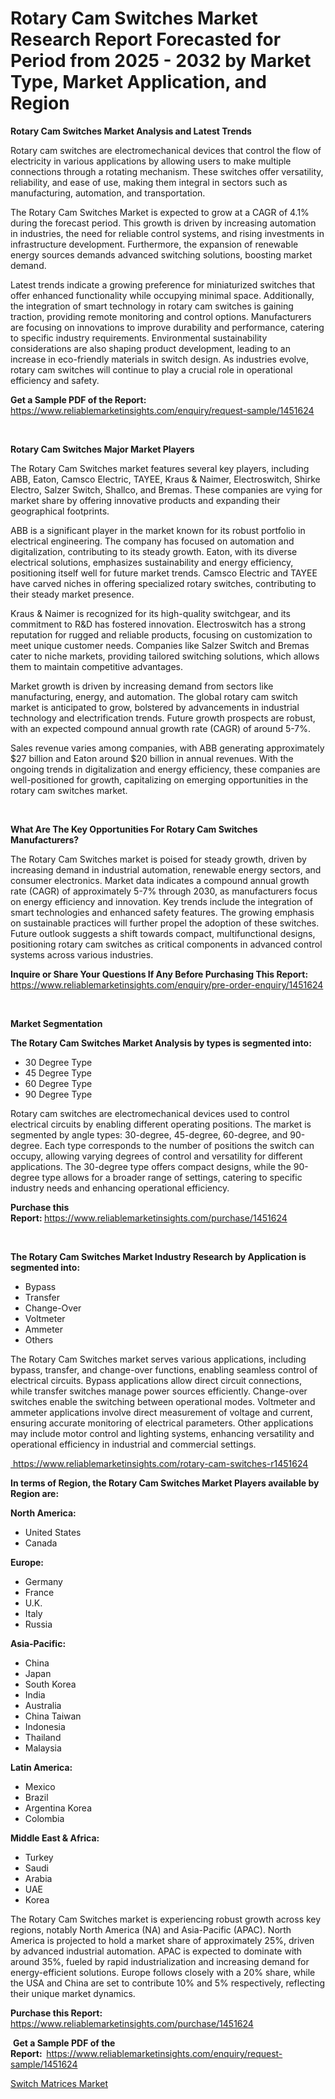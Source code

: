 <p><h1>Rotary Cam Switches Market Research Report Forecasted for Period from 2025 -  2032 by Market Type, Market Application, and Region</h1></p><p><strong>Rotary Cam Switches Market Analysis and Latest Trends</strong></p>
<p><p>Rotary cam switches are electromechanical devices that control the flow of electricity in various applications by allowing users to make multiple connections through a rotating mechanism. These switches offer versatility, reliability, and ease of use, making them integral in sectors such as manufacturing, automation, and transportation.</p><p>The Rotary Cam Switches Market is expected to grow at a CAGR of 4.1% during the forecast period. This growth is driven by increasing automation in industries, the need for reliable control systems, and rising investments in infrastructure development. Furthermore, the expansion of renewable energy sources demands advanced switching solutions, boosting market demand.</p><p>Latest trends indicate a growing preference for miniaturized switches that offer enhanced functionality while occupying minimal space. Additionally, the integration of smart technology in rotary cam switches is gaining traction, providing remote monitoring and control options. Manufacturers are focusing on innovations to improve durability and performance, catering to specific industry requirements. Environmental sustainability considerations are also shaping product development, leading to an increase in eco-friendly materials in switch design. As industries evolve, rotary cam switches will continue to play a crucial role in operational efficiency and safety.</p></p>
<p><strong>Get a Sample PDF of the Report:&nbsp;</strong> <a href="https://www.reliablemarketinsights.com/enquiry/request-sample/1451624?utm_campaign=3291&utm_medium=2&utm_source=Github&utm_content=ia&utm_term=09042025&utm_id=rotary-cam-switches">https://www.reliablemarketinsights.com/enquiry/request-sample/1451624</a></p>
<p>&nbsp;</p>
<p><strong>Rotary Cam Switches Major Market Players</strong></p>
<p><p>The Rotary Cam Switches market features several key players, including ABB, Eaton, Camsco Electric, TAYEE, Kraus & Naimer, Electroswitch, Shirke Electro, Salzer Switch, Shallco, and Bremas. These companies are vying for market share by offering innovative products and expanding their geographical footprints.</p><p>ABB is a significant player in the market known for its robust portfolio in electrical engineering. The company has focused on automation and digitalization, contributing to its steady growth. Eaton, with its diverse electrical solutions, emphasizes sustainability and energy efficiency, positioning itself well for future market trends. Camsco Electric and TAYEE have carved niches in offering specialized rotary switches, contributing to their steady market presence.</p><p>Kraus & Naimer is recognized for its high-quality switchgear, and its commitment to R&D has fostered innovation. Electroswitch has a strong reputation for rugged and reliable products, focusing on customization to meet unique customer needs. Companies like Salzer Switch and Bremas cater to niche markets, providing tailored switching solutions, which allows them to maintain competitive advantages.</p><p>Market growth is driven by increasing demand from sectors like manufacturing, energy, and automation. The global rotary cam switch market is anticipated to grow, bolstered by advancements in industrial technology and electrification trends. Future growth prospects are robust, with an expected compound annual growth rate (CAGR) of around 5-7%.</p><p>Sales revenue varies among companies, with ABB generating approximately $27 billion and Eaton around $20 billion in annual revenues. With the ongoing trends in digitalization and energy efficiency, these companies are well-positioned for growth, capitalizing on emerging opportunities in the rotary cam switches market.</p></p>
<p>&nbsp;</p>
<p><strong>What Are The Key Opportunities For Rotary Cam Switches Manufacturers?</strong></p>
<p><p>The Rotary Cam Switches market is poised for steady growth, driven by increasing demand in industrial automation, renewable energy sectors, and consumer electronics. Market data indicates a compound annual growth rate (CAGR) of approximately 5-7% through 2030, as manufacturers focus on energy efficiency and innovation. Key trends include the integration of smart technologies and enhanced safety features. The growing emphasis on sustainable practices will further propel the adoption of these switches. Future outlook suggests a shift towards compact, multifunctional designs, positioning rotary cam switches as critical components in advanced control systems across various industries.</p></p>
<p><strong>Inquire or Share Your Questions If Any Before Purchasing This Report:</strong> <a href="https://www.reliablemarketinsights.com/enquiry/pre-order-enquiry/1451624?utm_campaign=3291&utm_medium=2&utm_source=Github&utm_content=ia&utm_term=09042025&utm_id=rotary-cam-switches">https://www.reliablemarketinsights.com/enquiry/pre-order-enquiry/1451624</a></p>
<p>&nbsp;</p>
<p><strong>Market Segmentation</strong></p>
<p><strong>The Rotary Cam Switches Market Analysis by types is segmented into:</strong></p>
<p><ul><li>30 Degree Type</li><li>45 Degree Type</li><li>60 Degree Type</li><li>90 Degree Type</li></ul></p>
<p><p>Rotary cam switches are electromechanical devices used to control electrical circuits by enabling different operating positions. The market is segmented by angle types: 30-degree, 45-degree, 60-degree, and 90-degree. Each type corresponds to the number of positions the switch can occupy, allowing varying degrees of control and versatility for different applications. The 30-degree type offers compact designs, while the 90-degree type allows for a broader range of settings, catering to specific industry needs and enhancing operational efficiency.</p></p>
<p><strong>Purchase this Report:&nbsp;</strong><a href="https://www.reliablemarketinsights.com/purchase/1451624?utm_campaign=3291&utm_medium=2&utm_source=Github&utm_content=ia&utm_term=09042025&utm_id=rotary-cam-switches">https://www.reliablemarketinsights.com/purchase/1451624</a></p>
<p>&nbsp;</p>
<p><strong>The Rotary Cam Switches Market Industry Research by Application is segmented into:</strong></p>
<p><ul><li>Bypass</li><li>Transfer</li><li>Change-Over</li><li>Voltmeter</li><li>Ammeter</li><li>Others</li></ul></p>
<p><p>The Rotary Cam Switches market serves various applications, including bypass, transfer, and change-over functions, enabling seamless control of electrical circuits. Bypass applications allow direct circuit connections, while transfer switches manage power sources efficiently. Change-over switches enable the switching between operational modes. Voltmeter and ammeter applications involve direct measurement of voltage and current, ensuring accurate monitoring of electrical parameters. Other applications may include motor control and lighting systems, enhancing versatility and operational efficiency in industrial and commercial settings.</p></p>
<p><a href="https://www.reliablemarketinsights.com/rotary-cam-switches-r1451624?utm_campaign=3291&utm_medium=2&utm_source=Github&utm_content=ia&utm_term=09042025&utm_id=rotary-cam-switches">&nbsp;https://www.reliablemarketinsights.com/rotary-cam-switches-r1451624</a></p>
<p><strong>In terms of Region, the Rotary Cam Switches Market Players available by Region are:</strong></p>
<p>
    <p> <strong> North America: </strong>
        <ul>
            <li>United States</li>
            <li>Canada</li>
        </ul>
        </p> 
    <p> <strong> Europe: </strong>
        <ul>
            <li>Germany</li>
            <li>France</li>
            <li>U.K.</li>
            <li>Italy</li>
            <li>Russia</li>
        </ul>
        </p> 
    <p> <strong> Asia-Pacific: </strong>
        <ul>
            <li>China</li>
            <li>Japan</li>
            <li>South Korea</li>
            <li>India</li>
            <li>Australia</li>
            <li>China Taiwan</li>
            <li>Indonesia</li>
            <li>Thailand</li>
            <li>Malaysia</li>
        </ul>
        </p> 
    <p> <strong> Latin America: </strong>
        <ul>
            <li>Mexico</li>
            <li>Brazil</li>
            <li>Argentina Korea</li>
            <li>Colombia</li>
        </ul>
        </p> 
    <p> <strong> Middle East & Africa: </strong>
        <ul>
            <li>Turkey</li>
            <li>Saudi</li>
            <li>Arabia</li>
            <li>UAE</li>
            <li>Korea</li>
        </ul>
    </p>
    </p>
<p><p>The Rotary Cam Switches market is experiencing robust growth across key regions, notably North America (NA) and Asia-Pacific (APAC). North America is projected to hold a market share of approximately 25%, driven by advanced industrial automation. APAC is expected to dominate with around 35%, fueled by rapid industrialization and increasing demand for energy-efficient solutions. Europe follows closely with a 20% share, while the USA and China are set to contribute 10% and 5% respectively, reflecting their unique market dynamics.</p></p>
<p><strong>Purchase this Report: </strong><a href="https://www.reliablemarketinsights.com/purchase/1451624?utm_campaign=3291&utm_medium=2&utm_source=Github&utm_content=ia&utm_term=09042025&utm_id=rotary-cam-switches">https://www.reliablemarketinsights.com/purchase/1451624</a></p>
<p>&nbsp;<strong>Get a Sample PDF of the Report:&nbsp;&nbsp;</strong><a href="https://www.reliablemarketinsights.com/enquiry/request-sample/1451624?utm_campaign=3291&utm_medium=2&utm_source=Github&utm_content=ia&utm_term=09042025&utm_id=rotary-cam-switches">https://www.reliablemarketinsights.com/enquiry/request-sample/1451624</a></p>
<p><strong></strong></p>
<p><p><a href="https://github.com/ijffseandy/Market-Research-Report-List-1/blob/main/switch-matrices-market.md?utm_campaign=3291&utm_medium=2&utm_source=Github&utm_content=ia&utm_term=09042025&utm_id=rotary-cam-switches">Switch Matrices Market</a></p></p>